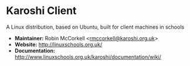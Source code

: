 # Karoshi Client

A Linux distribution, based on Ubuntu, built for client machines in schools

- **Maintainer:** Robin McCorkell &lt;rmccorkell@karoshi.org.uk&gt;
- **Website:** http://linuxschools.org.uk/
- **Documentation:** http://www.linuxschools.org.uk/karoshi/documentation/wiki/

